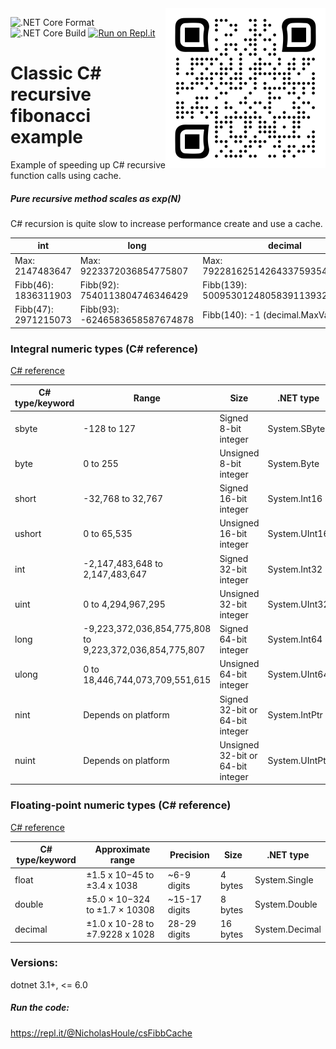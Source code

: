 <img align="right" width="256px" src="https://raw.githubusercontent.com/nicholashoule/img/master/me.svg">

![.NET Core Format](https://github.com/nicholashoule/csFibbCache/workflows/.NET%20Core%20Format/badge.svg?branch=master)
![.NET Core Build](https://github.com/nicholashoule/csFibbCache/workflows/.NET%20Core%20Build/badge.svg?branch=master)
[![Run on Repl.it](https://repl.it/badge/github/nicholashoule/csFibbCache)](https://repl.it/github/nicholashoule/csFibbCache)

# Classic C# recursive fibonacci example

Example of speeding up C# recursive function calls using cache.

##### Pure recursive method scales as exp(N)

C# recursion is quite slow to increase performance create and use a cache.

| **int**              | **long**                       | **decimal**                              |
| -------------------- | ------------------------------ | ---------------------------------------- |
| Max: 2147483647      | Max: 9223372036854775807       | Max: 79228162514264337593543950335       |
| Fibb(46): 1836311903 | Fibb(92): 7540113804746346429  | Fibb(139): 50095301248058391139327916261 |
| Fibb(47): 2971215073 | Fibb(93): -6246583658587674878 | Fibb(140): -1 (decimal.MaxValue)         |

### Integral numeric types (C# reference)

[C# reference](https://docs.microsoft.com/en-us/dotnet/csharp/language-reference/builtin-types/integral-numeric-types)

| **C# type/keyword** | **Range**                                               | **Size**                          | **.NET type**  |
| ------------------- | ------------------------------------------------------- | --------------------------------- | -------------- |
| sbyte               | -128 to 127                                             | Signed 8-bit integer              | System.SByte   |
| byte                | 0 to 255                                                | Unsigned 8-bit integer            | System.Byte    |
| short               | -32,768 to 32,767                                       | Signed 16-bit integer             | System.Int16   |
| ushort              | 0 to 65,535                                             | Unsigned 16-bit integer           | System.UInt16  |
| int                 | -2,147,483,648 to 2,147,483,647                         | Signed 32-bit integer             | System.Int32   |
| uint                | 0 to 4,294,967,295                                      | Unsigned 32-bit integer           | System.UInt32  |
| long                | -9,223,372,036,854,775,808 to 9,223,372,036,854,775,807 | Signed 64-bit integer             | System.Int64   |
| ulong               | 0 to 18,446,744,073,709,551,615                         | Unsigned 64-bit integer           | System.UInt64  |
| nint                | Depends on platform                                     | Signed 32-bit or 64-bit integer   | System.IntPtr  |
| nuint               | Depends on platform                                     | Unsigned 32-bit or 64-bit integer | System.UIntPtr |

### Floating-point numeric types (C# reference)

[C# reference](https://docs.microsoft.com/en-us/dotnet/csharp/language-reference/builtin-types/floating-point-numeric-types)

| **C# type/keyword** | **Approximate range**          | **Precision** | **Size** | **.NET type**  |
| ------------------- | ------------------------------ | ------------- | -------- | -------------- |
| float               | ±1.5 x 10−45 to ±3.4 x 1038    | ~6-9 digits   | 4 bytes  | System.Single  |
| double              | ±5.0 × 10−324 to ±1.7 × 10308  | ~15-17 digits | 8 bytes  | System.Double  |
| decimal             | ±1.0 x 10-28 to ±7.9228 x 1028 | 28-29 digits  | 16 bytes | System.Decimal |

### Versions:

dotnet 3.1+, <= 6.0

##### Run the code:

https://repl.it/@NicholasHoule/csFibbCache
